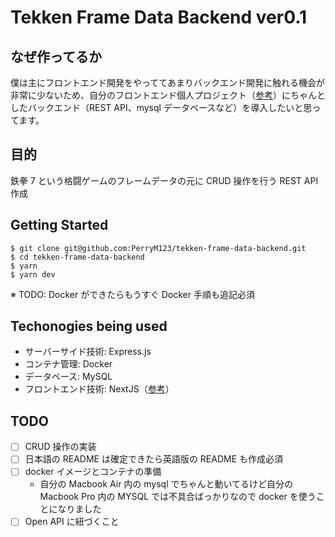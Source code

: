 # Tekken Frame Data Backend ver0.1

## なぜ作ってるか

僕は主にフロントエンド開発をやっててあまりバックエンド開発に触れる機会が非常に少ないため、自分のフロントエンド個人プロジェクト（[参考](https://github.com/PerryM123/tekken-frame-data)）にちゃんとしたバックエンド（REST API、mysql データベースなど）を導入したいと思ってます。

## 目的

鉄拳 7 という格闘ゲームのフレームデータの元に CRUD 操作を行う REST API 作成

## Getting Started

```
$ git clone git@github.com:PerryM123/tekken-frame-data-backend.git
$ cd tekken-frame-data-backend
$ yarn
$ yarn dev
```

※ TODO: Docker ができたらもうすぐ Docker 手順も追記必須

## Techonogies being used

- サーバーサイド技術: Express.js
- コンテナ管理: Docker
- データベース: MySQL
- フロントエンド技術: NextJS（[参考](https://github.com/PerryM123/tekken-frame-data)）

## TODO

- [ ] CRUD 操作の実装
- [ ] 日本語の README は確定できたら英語版の README も作成必須
- [ ] docker イメージとコンテナの準備
  - 自分の Macbook Air 内の mysql でちゃんと動いてるけど自分の Macbook Pro 内の MYSQL では不具合ばっかりなので docker を使うことになりました
- [ ] Open API に紐づくこと
